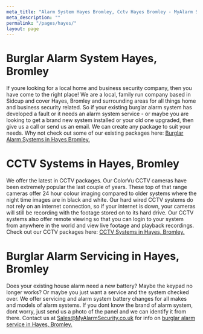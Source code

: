```yaml
---
meta_title: "Alarm System Hayes Bromley, Cctv Hayes Bromley - MyAlarm Security"
meta_description: ""
permalink: "/pages/hayes/"
layout: page
---
```


# Burglar Alarm System Hayes, Bromley 

If youre looking for a local home and business security company, then you have come to the right place! We are a local, family run company based in Sidcup and cover Hayes, Bromley and surrounding areas for all things home and business security related. So if your existing burglar alarm system has developed a fault or it needs an alarm system service - or maybe you are looking to get a brand new system installed or your old one upgraded, then give us a call or send us an email. We can create any package to suit your needs. Why not check out some of our existing packages here: [Burglar Alarm Systems in Hayes Bromley.](/categories/burglar-alarms/)

# CCTV Systems in Hayes, Bromley 

We offer the latest in CCTV packages. Our ColorVu CCTV cameras have been extremely popular the last couple of years. These top of that range cameras offer 24 hour colour imaging compared to older systems where the night time images are in black and white. Our hard wired CCTV systems do not rely on an internet connection, so if your internet is down, your cameras will still be recording with the footage stored on to its hard drive. Our CCTV systems also offer remote viewing so that you can login to your system from anywhere in the world and view live footage and playback recordings. Check out our CCTV packages here: [CCTV Systems in Hayes, Bromley.](/categories/cctv/)

# Burglar Alarm Servicing in Hayes, Bromley 

Does your existing house alarm need a new battery? Maybe the keypad no longer works? Or maybe you just want a service and the system checked over. We offer servicing and alarm system battery changes for all makes and models of alarm systems. If you dont know the brand of alarm system, dont worry, just send us a photo of the panel and we can identify it from there. Contact us at <Sales@MyAlarmSecurity.co.uk> for info on [burglar alarm service in Hayes, Bromley.](/categories/servicing-and-repairs/)